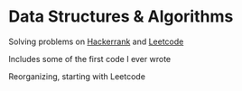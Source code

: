 # Data Structures & Algorithms

Solving problems on [Hackerrank](https://github.com/MacNaughty/Puzzles/tree/master/Hackerrank) and [Leetcode](https://github.com/MacNaughty/Puzzles/tree/master/LeetCode) 

Includes some of the first code I ever wrote

Reorganizing, starting with Leetcode
